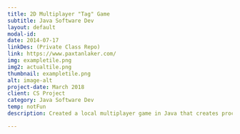 ```yaml
---
title: 2D Multiplayer "Tag" Game
subtitle: Java Software Dev
layout: default
modal-id: 
date: 2014-07-17
linkDes: (Private Class Repo)
link: https://www.paxtanlaker.com/
img: exampletile.png
img2: actualtile.png
thumbnail: exampletile.png
alt: image-alt
project-date: March 2018
client: CS Project
category: Java Software Dev
temp: notFun
description: Created a local multiplayer game in Java that creates procedurally generated pseudo-random maps. The goal of the game is for player 1 to "tag" player 2 within map boundaries. The main goal of the project was to better my Java skills and learn the ropes of procedural generation. The game also features save-states, a main menu, and other options within the UI. 

---
```

